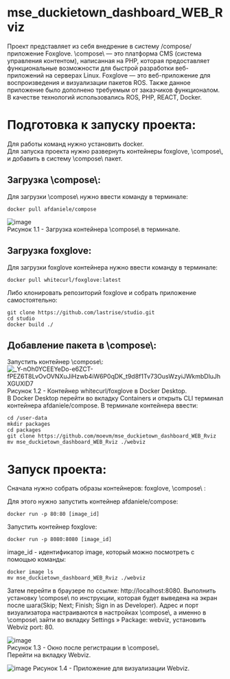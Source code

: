 # mse_duckietown_dashboard_WEB_Rviz

Проект представляет из себя внедрение в систему /compose/ приложение Foxglove. 
\compose\ — это платформа CMS (система управления контентом), написанная на PHP, которая предоставляет функциональные возможности для быстрой разработки веб-приложений на серверах Linux. 
Foxglove — это веб-приложение для воспроизведения и визуализации пакетов ROS. Также данное приложение было дополнено требуемым от заказчиков функционалом.  
В качестве технологий использовались ROS, PHP, REACT, Docker.


# Подготовка к запуску проекта:
Для работы команд нужно установить docker.  
Для запуска проекта нужно развернуть контейнеры foxglove, \compose\\, и добавить в систему \compose\ пакет.

## Загрузка \compose\\:
Для загрузки \compose\ нужно ввести команду в терминале:
<pre><code>docker pull afdaniele/compose</code></pre>
![image](https://user-images.githubusercontent.com/54946557/161268701-40236ee6-8c53-41de-800a-aa28b3f1ba03.png)  
Рисунок 1.1 - Загрузка контейнера \compose\ в терминале.

## Загрузка foxglove:
Для загрузки foxglove контейнера нужно ввести команду в терминале:
<pre><code>docker pull whitecurl/foxglove:latest</code></pre>

Либо клонировать репозиторий foxglove и собрать приложение самостоятельно:
<pre><code>git clone https://github.com/lastrise/studio.git
cd studio
docker build ./</code></pre>

## Добавление пакета в \compose\\:
Запустить контейнер \compose\\:
![_Y-nOh0YCEEYeDo-e6ZCT-fPEZ6T8LvOvOVNXuJiHzwb4iW6P0qDK_t9d8f1Tv73OusWzyiJWkmbDluJhXGUXlD7](https://user-images.githubusercontent.com/54913485/171691763-7c0f9c1f-53e3-41a2-b835-abd8162efb68.jpg)
Рисунок 1.2 - Контейнер whitecurl/foxglove в Docker Desktop.  
В Docker Desktop перейти во вкладку Containers и открыть CLI терминал контейнера afdaniele/compose. В терминале контейнера ввести:
<pre><code>cd /user-data
mkdir packages
cd packages
git clone https://github.com/moevm/mse_duckietown_dashboard_WEB_Rviz
mv mse_duckietown_dashboard_WEB_Rviz ./webviz</code></pre>

# Запуск проекта:
Сначала нужно собрать образы контейнеров: foxglove, \compose\ :

Для этого нужно запустить контейнер afdaniele/compose: 
<pre><code>docker run -p 80:80 [image_id]</code></pre>

Запустить контейнер foxglove:
<pre><code>docker run -p 8080:8080 [image_id]</code></pre>
image_id - идентификатор image, который можно посмотреть с помощью команды:
<pre><code>docker image ls
mv mse_duckietown_dashboard_WEB_Rviz ./webviz </code></pre>

Затем перейти в браузере по ссылке: http://localhost:8080. Выполнить установку \compose\ по инструкции, которая будет выведена на экран после шага(Skip; Next; Finish; Sign in as Developer). Адрес и порт визуализатора настраиваются в настройках \compose\\, а именно в \compose\ зайти во вкладку Settings » Package: webviz, установить Webviz port: 80.

![image](https://user-images.githubusercontent.com/54946557/167693601-94850600-012a-4423-850a-7e3f7b240ca1.png)  
Рисунок 1.3 - Окно после регистрации в \compose\\.  
Перейти на вкладку Webviz.

![image](https://user-images.githubusercontent.com/54946557/167317709-908c0edc-bd11-4082-a423-2c75023395bc.png)
Рисунок 1.4 - Приложение для визуализации Webviz.
